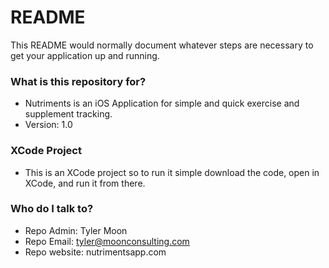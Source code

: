 # README #

This README would normally document whatever steps are necessary to get your application up and running.

### What is this repository for? ###

* Nutriments is an iOS Application for simple and quick exercise and supplement tracking.
* Version: 1.0

### XCode Project ###

* This is an XCode project so to run it simple download the code, open in XCode, and run it from there.


### Who do I talk to? ###

* Repo Admin: Tyler Moon
* Repo Email: tyler@moonconsulting.com
* Repo website: nutrimentsapp.com